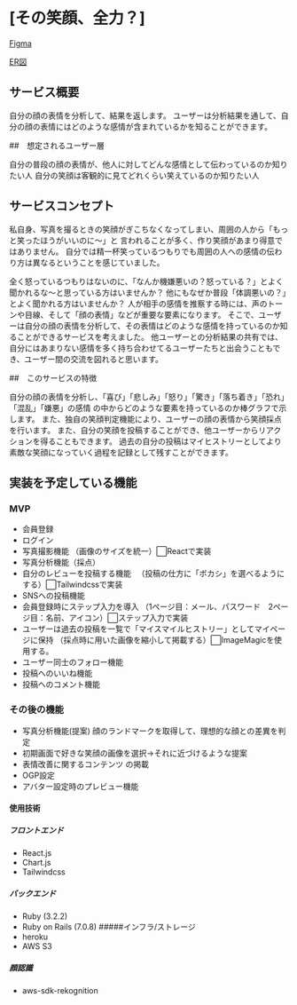 # [その笑顔、全力？]
[Figma](https://www.figma.com/file/8CS5ilDtB91CpvvoAxdnTm/improving_smile?type=design&node-id=0%3A1&mode=design&t=2Lil0QcGRa2ZQ86x-1)

[ER図](https://gyazo.com/2821267c6641e4792dd5f83a912881c0)
## サービス概要

自分の顔の表情を分析して、結果を返します。
ユーザーは分析結果を通して、自分の顔の表情にはどのような感情が含まれているかを知ることができます。

##　想定されるユーザー層

自分の普段の顔の表情が、他人に対してどんな感情として伝わっているのか知りたい人
自分の笑顔は客観的に見てどれくらい笑えているのか知りたい人

## サービスコンセプト

私自身、写真を撮るときの笑顔がぎこちなくなってしまい、周囲の人から「もっと笑ったほうがいいのに〜」と
言われることが多く、作り笑顔があまり得意ではありません。
自分では精一杯笑っているつもりでも周囲の人への感情の伝わり方は異なるということを感じていました。


全く怒っているつもりはないのに、「なんか機嫌悪いの？怒っている？」とよく聞かれるな〜と思っている方はいませんか？
他にもなぜか普段「体調悪いの？」とよく聞かれる方はいませんか？
人が相手の感情を推察する時には、声のトーンや目線、そして「顔の表情」などが重要な要素になります。
そこで、ユーザーは自分の顔の表情を分析して、その表情はどのような感情を持っているのか知ることができるサービスを考えました。
他ユーザーとの分析結果の共有では、自分にはあまりない感情を多く持ち合わせてるユーザーたちと出会うこともでき、ユーザー間の交流を図れると思います。

##　このサービスの特徴

自分の顔の表情を分析し、「喜び」「悲しみ」「怒り」「驚き」「落ち着き」「恐れ」「混乱」「嫌悪」の感情
の中からどのような要素を持っているのか棒グラフで示します。
また、独自の笑顔判定機能により、ユーザーの顔の表情から笑顔採点を行います。
また、自分の笑顔を投稿することができ、他ユーザーからリアクションを得ることもできます。
過去の自分の投稿はマイヒストリーとしてより素敵な笑顔になっていく過程を記録として残すことができます。

## 実装を予定している機能

### MVP

- 会員登録
- ログイン
- 写真撮影機能
（画像のサイズを統一）⬜︎Reactで実装
- 写真分析機能（採点）
- 自分のレビューを投稿する機能
　（投稿の仕方に「ボカシ」を選べるようにする）⬜︎Tailwindcssで実装
- SNSへの投稿機能
- 会員登録時にステップ入力を導入
（1ページ目：メール、パスワード　2ページ目：名前、アイコン）⬜︎ステップ入力で実装
- ユーザーは過去の投稿を一覧で「マイスマイルヒストリー」としてマイページに保持
（採点時に用いた画像を縮小して掲載する）⬜︎ImageMagicを使用する。
- ユーザー同士のフォロー機能
- 投稿へのいいね機能
- 投稿へのコメント機能

### その後の機能

- 写真分析機能(提案)
 顔のランドマークを取得して、理想的な顔との差異を判定
- 初期画面で好きな笑顔の画像を選択→それに近づけるような提案
- 表情改善に関するコンテンツ の掲載
- OGP設定
- アバター設定時のプレビュー機能

#### 使用技術
##### フロントエンド
- React.js 
- Chart.js
- Tailwindcss
##### バックエンド
- Ruby (3.2.2)
- Ruby on Rails (7.0.8)
 #####インフラ/ストレージ
- heroku
- AWS S3
##### 顔認識
- aws-sdk-rekognition
